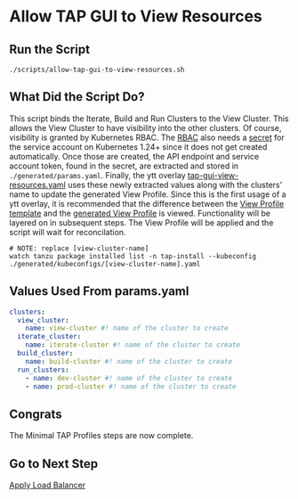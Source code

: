# Allow TAP GUI to View Resources

## Run the Script

```shell
./scripts/allow-tap-gui-to-view-resources.sh
```

## What Did the Script Do?

This script binds the Iterate, Build and Run Clusters to the View Cluster. This allows the View Cluster to have visibility into the other clusters. Of course, visibility is granted by Kubernetes RBAC. The [RBAC](../../tap-declarative-yaml/tap-gui/tap-gui-viewer-service-account-rbac.yaml) also needs a [secret](../../tap-declarative-yaml/tap-gui/tap-gui-viewer-service-account-secret.yaml) for the service account on Kubernetes 1.24+ since it does not get created automatically. Once those are created, the API endpoint and service account token, found in the secret, are extracted and stored in `./generated/params.yaml`. Finally, the ytt overlay [tap-gui-view-resources.yaml](../../profile-overlays/tap-gui-view-resources.yaml) uses these newly extracted values along with the clusters' name to update the generated View Profile. Since this is the first usage of a ytt overlay, it is recommended that the difference between the [View Profile template](../../profile-templates/view.yaml) and the [generated View Profile](../../generated/profiles) is viewed. Functionality will be layered on in subsequent steps. The View Profile will be applied and the script will wait for reconcilation.

```shell
# NOTE: replace [view-cluster-name]
watch tanzu package installed list -n tap-install --kubeconfig ./generated/kubeconfigs/[view-cluster-name].yaml
```

## Values Used From params.yaml

```yaml
clusters:
  view_cluster:
    name: view-cluster #! name of the cluster to create
  iterate_cluster:
    name: iterate-cluster #! name of the cluster to create
  build_cluster:
    name: build-cluster #! name of the cluster to create
  run_clusters:
    - name: dev-cluster #! name of the cluster to create
    - name: prod-cluster #! name of the cluster to create
```

## Congrats

The Minimal TAP Profiles steps are now complete.

## Go to Next Step

[Apply Load Balancer](../ingress/01-apply-load-balancer.md)
